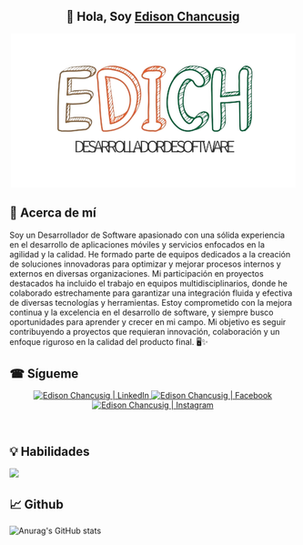 <h2 align="center">
👋 Hola, Soy <a href="https://edisonchancusig.vercel.app/" target="_blank" rel="noreferrer">Edison Chancusig</a> 
</h2>
<p align="center">
  <a href="#" target="_blank" rel="noreferrer"><img src="logo.png" alt="my banner"></a>
</p>

## 🚀 Acerca de mí

<p>
Soy un Desarrollador de Software apasionado con una sólida experiencia en el desarrollo de aplicaciones móviles y servicios enfocados en la agilidad y la calidad. He formado parte de equipos dedicados a la creación de soluciones innovadoras para optimizar y mejorar procesos internos y externos en diversas organizaciones. Mi participación en proyectos destacados ha incluido el trabajo en equipos multidisciplinarios, donde he colaborado estrechamente para garantizar una integración fluida y efectiva de diversas tecnologías y herramientas. Estoy comprometido con la mejora continua y la excelencia en el desarrollo de software, y siempre busco oportunidades para aprender y crecer en mi campo. Mi objetivo es seguir contribuyendo a proyectos que requieran innovación, colaboración y un enfoque riguroso en la calidad del producto final. 🖥✨

</p>

## ☎ Sígueme

<p align="center">
  <a href="https://www.linkedin.com/in/edison-javier-chancusig-palacios-2417a4255">
    <img src="https://img.shields.io/badge/LinkedIn-%230A66C2.svg?style=for-the-badge&logo=linkedin&logoColor=white" alt="Edison Chancusig | LinkedIn"/>
  </a>
  <a href="https://www.facebook.com/javier.chancusig.5/">
    <img src="https://img.shields.io/badge/Facebook-%231877F2.svg?style=for-the-badge&logo=Facebook&logoColor=white" alt="Edison Chancusig | Facebook"/>
  </a>
  <a href="https://www.instagram.com/edijavch/">
    <img src="https://img.shields.io/badge/Instagram-E4405F?style=for-the-badge&logo=instagram&logoColor=white" alt="Edison Chancusig | Instagram"/>
  </a>
</p>
<br>


## 💡 Habilidades

<div>
  <p align="">
      <img src="https://skillicons.dev/icons?i=api,azure,devops,gcp,github,ml,linux,vercel,vm,androidstudio,figma,flutter,react,tailwindcss,apache,firebase,glassfish,java,mongodb,mysql,nginx,nodejs,oracle,postgres,python,sqlserver,spring,wildfly,xampp&perline=10" />

    
  </p> 
 
</div>

## 📈 Github

![Anurag's GitHub stats](https://github-readme-stats.vercel.app/api?username=EdisonChancusig&show_icons=true&theme=dark)
